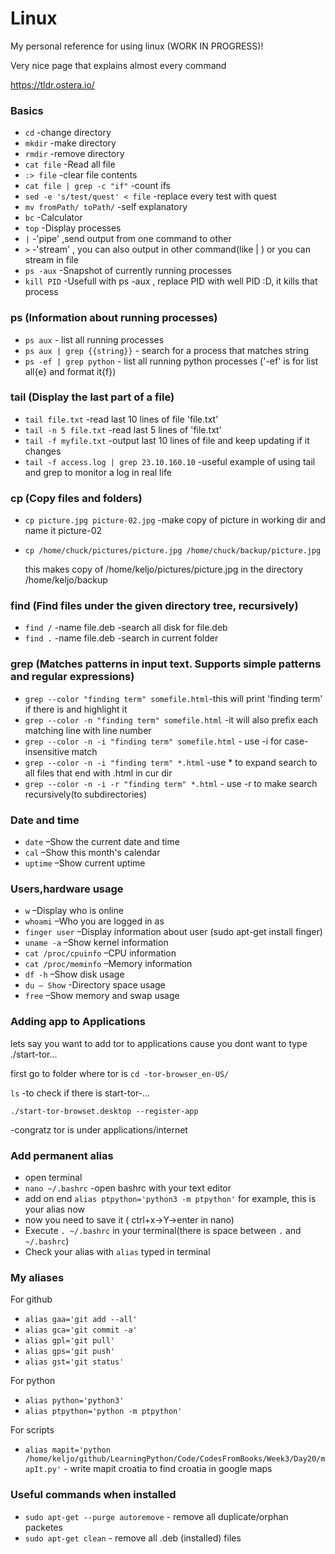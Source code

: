 # Linux
My personal reference for using linux
(WORK IN PROGRESS)!

Very nice page that explains almost every command

https://tldr.ostera.io/

### Basics

- `cd`       -change directory
- `mkdir`    -make directory
- `rmdir`    -remove directory
- `cat file` -Read all file
- `:> file`  -clear file contents
- `cat file | grep -c "if"` -count ifs
- `sed -e 's/test/quest' < file`  -replace every test with quest
- `mv fromPath/ toPath/`    -self explanatory 
- `bc`       -Calculator
- `top`      -Display processes
- `|`        -'pipe' ,send output from one command to other
- `>`        -'stream' , you can also output in other command(like | ) or you can stream in file
- `ps -aux`  -Snapshot of currently running processes
- `kill PID` -Usefull with ps -aux , replace PID with well PID :D, it kills that process

### ps (Information about running processes)
- `ps aux` - list all running processes
- `ps aux | grep {{string}}` - search for a process that matches string
- `ps -ef | grep python` - list all running python processes ('-ef' is for list all{e} and format it{f})



### tail (Display the last part of a file)
- `tail file.txt`       -read last 10 lines of file 'file.txt'
- `tail -n 5 file.txt`  -read last 5 lines of 'file.txt'
- `tail -f myfile.txt`  -output last 10 lines of file and keep updating if it changes
- `tail -f access.log | grep 23.10.160.10`  -useful example of using tail and grep to monitor a log in real life

### cp (Copy files and folders)
- `cp picture.jpg picture-02.jpg` -make copy of picture in working dir and name it picture-02
- `cp /home/chuck/pictures/picture.jpg /home/chuck/backup/picture.jpg`
   
   this makes copy of /home/keljo/pictures/picture.jpg in the directory /home/keljo/backup

### find (Find files under the given directory tree, recursively)
- `find /` -name file.deb -search all disk for file.deb
- `find .` -name file.deb -search in current folder

### grep (Matches patterns in input text. Supports simple patterns and regular expressions)
- `grep --color "finding term" somefile.html`-this will print 'finding term' if there is and highlight it
- `grep --color -n "finding term" somefile.html` -it will also prefix each matching line with line number
- `grep --color -n -i "finding term" somefile.html` - use -i for case-insensitive match
- `grep --color -n -i "finding term" *.html` -use * to expand search to all files that end with .html in cur dir
- `grep --color -n -i -r "finding term" *.html` - use -r to make search recursively(to subdirectories)


### Date and time
- `date`   –Show the current date and time
- `cal`    –Show this month's calendar
- `uptime` –Show current uptime

### Users,hardware usage
- `w`           –Display who is online
- `whoami`      –Who you are logged in as
- `finger user` –Display information about user (sudo apt-get install finger)
- `uname -a`    –Show kernel information
- `cat /proc/cpuinfo` –CPU information
- `cat /proc/meminfo` –Memory information
- `df -h`       –Show disk usage
- `du – Show`   -Directory space usage
- `free`        –Show memory and swap usage

### Adding app to Applications
lets say you want to add tor to applications cause you dont want to type ./start-tor...

first go to folder where tor is
`cd -tor-browser_en-US/`

`ls` -to check if there is start-tor-...

`./start-tor-browset.desktop --register-app`

-congratz tor is under applications/internet


### Add permanent alias
- open terminal
- `nano ~/.bashrc` -open bashrc with your text editor
- add on end  `alias ptpython='python3 -m ptpython'` for example, this is your alias now
- now you need to save it ( ctrl+x->Y->enter in nano)
- Execute `. ~/.bashrc` in your terminal(there is space between `.` and `~/.bashrc`)
- Check your alias with `alias` typed in terminal

### My aliases

For github
- `alias gaa='git add --all'`
- `alias gca='git commit -a'`
- `alias gpl='git pull'`
- `alias gps='git push'`
- `alias gst='git status'`

For python
- `alias python='python3'`
- `alias ptpython='python -m ptpython'`

For scripts
- `alias mapit='python /home/keljo/github/LearningPython/Code/CodesFromBooks/Week3/Day20/mapIt.py'` - write mapit croatia to find croatia in google maps




### Useful commands when installed

- `sudo apt-get --purge autoremove` - remove all duplicate/orphan packetes
- `sudo apt-get clean` - remove all .deb (installed) files 


